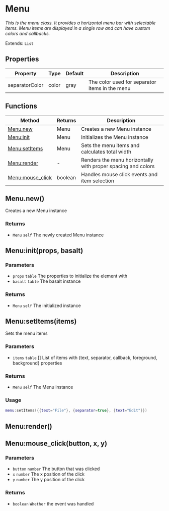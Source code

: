 # Menu
_This is the menu class. It provides a horizontal menu bar with selectable items.
Menu items are displayed in a single row and can have custom colors and callbacks._

Extends: `List`

## Properties

|Property|Type|Default|Description|
|---|---|---|---|
|separatorColor|color|gray|The color used for separator items in the menu|

## Functions

|Method|Returns|Description|
|---|---|---|
|[Menu.new](#menu-new)|Menu|Creates a new Menu instance|
|[Menu:init](#menu-init-props-basalt)|Menu|Initializes the Menu instance|
|[Menu:setItems](#menu-setitems-items)|Menu|Sets the menu items and calculates total width|
|[Menu:render](#menu-render)|-|Renders the menu horizontally with proper spacing and colors|
|[Menu:mouse_click](#menu-mouse-click-button-x-y)|boolean|Handles mouse click events and item selection|

## Menu.new()

Creates a new Menu instance

### Returns
* `Menu` `self` The newly created Menu instance

## Menu:init(props, basalt)
### Parameters
* `props` `table` The properties to initialize the element with
* `basalt` `table` The basalt instance

### Returns
* `Menu` `self` The initialized instance

## Menu:setItems(items)

Sets the menu items

### Parameters
* `items` `table` [] List of items with {text, separator, callback, foreground, background} properties

### Returns
* `Menu` `self` The Menu instance

### Usage
```lua
menu:setItems({{text="File"}, {separator=true}, {text="Edit"}})
```

## Menu:render()
## Menu:mouse_click(button, x, y)
### Parameters
* `button` `number` The button that was clicked
* `x` `number` The x position of the click
* `y` `number` The y position of the click

### Returns
* `boolean` `Whether` the event was handled
